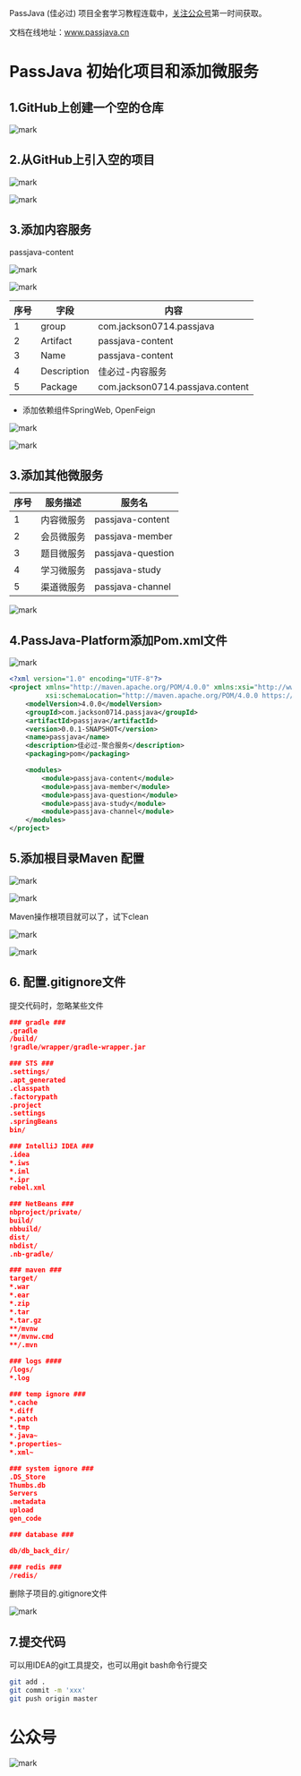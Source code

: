 PassJava (佳必过) 项目全套学习教程连载中，[关注公众号](#公众号)第一时间获取。

文档在线地址：www.passjava.cn

# PassJava 初始化项目和添加微服务

## 1.GitHub上创建一个空的仓库

![mark](http://cdn.jayh.club/blog/20200409/4mLUrA7X1YcJ.png?imageslim)

## 2.从GitHub上引入空的项目

![mark](http://cdn.jayh.club/blog/20200409/vYwfPQGdsoLG.png?imageslim)

![mark](http://cdn.jayh.club/blog/20200409/vSURUbNHLdHG.png?imageslim)

## 3.添加内容服务

passjava-content

![mark](http://cdn.jayh.club/blog/20200409/F0vJzcY1oWbK.png?imageslim)

![mark](http://cdn.jayh.club/blog/20200409/ybHePqhqYYMa.png?imageslim)

| 序号 | 字段        | 内容                             |
| ---- | ----------- | -------------------------------- |
| 1    | group       | com.jackson0714.passjava         |
| 2    | Artifact    | passjava-content                 |
| 3    | Name        | passjava-content                 |
| 4    | Description | 佳必过-内容服务                  |
| 5    | Package     | com.jackson0714.passjava.content |

- 添加依赖组件SpringWeb, OpenFeign

![mark](http://cdn.jayh.club/blog/20200409/3492WTNWK8aU.png?imageslim)

![mark](http://cdn.jayh.club/blog/20200409/6GPTxqNeBNyJ.png?imageslim)

## 3.添加其他微服务

| 序号 | 服务描述   | 服务名            |
| ---- | ---------- | ----------------- |
| 1    | 内容微服务 | passjava-content  |
| 2    | 会员微服务 | passjava-member   |
| 3    | 题目微服务 | passjava-question |
| 4    | 学习微服务 | passjava-study    |
| 5    | 渠道微服务 | passjava-channel  |

![mark](http://cdn.jayh.club/blog/20200411/IkdojQtrCVxa.png?imageslim)

## 4.PassJava-Platform添加Pom.xml文件

![mark](http://cdn.jayh.club/blog/20200409/kGoFAy6wAqQ0.png?imageslim)

```xml
<?xml version="1.0" encoding="UTF-8"?>
<project xmlns="http://maven.apache.org/POM/4.0.0" xmlns:xsi="http://www.w3.org/2001/XMLSchema-instance"
         xsi:schemaLocation="http://maven.apache.org/POM/4.0.0 https://maven.apache.org/xsd/maven-4.0.0.xsd">
    <modelVersion>4.0.0</modelVersion>
    <groupId>com.jackson0714.passjava</groupId>
    <artifactId>passjava</artifactId>
    <version>0.0.1-SNAPSHOT</version>
    <name>passjava</name>
    <description>佳必过-聚合服务</description>
    <packaging>pom</packaging>

    <modules>
        <module>passjava-content</module>
        <module>passjava-member</module>
        <module>passjava-question</module>
        <module>passjava-study</module>
        <module>passjava-channel</module>
    </modules>
</project>
```

## 5.添加根目录Maven 配置





![mark](http://cdn.jayh.club/blog/20200409/WWWnhkUwJ6J1.png?imageslim)

![mark](http://cdn.jayh.club/blog/20200409/xjpUeEEiGNvz.png?imageslim)

Maven操作根项目就可以了，试下clean

![mark](http://cdn.jayh.club/blog/20200409/F8ice3B84EoQ.png?imageslim)

![mark](http://cdn.jayh.club/blog/20200409/6J6wcD3jcTEO.png?imageslim)

## 6. 配置.gitignore文件

提交代码时，忽略某些文件

```json
### gradle ###
.gradle
/build/
!gradle/wrapper/gradle-wrapper.jar

### STS ###
.settings/
.apt_generated
.classpath
.factorypath
.project
.settings
.springBeans
bin/

### IntelliJ IDEA ###
.idea
*.iws
*.iml
*.ipr
rebel.xml

### NetBeans ###
nbproject/private/
build/
nbbuild/
dist/
nbdist/
.nb-gradle/

### maven ###
target/
*.war
*.ear
*.zip
*.tar
*.tar.gz
**/mvnw
**/mvnw.cmd
**/.mvn

### logs ####
/logs/
*.log

### temp ignore ###
*.cache
*.diff
*.patch
*.tmp
*.java~
*.properties~
*.xml~

### system ignore ###
.DS_Store
Thumbs.db
Servers
.metadata
upload
gen_code

### database ###

db/db_back_dir/

### redis ###
/redis/
```

删除子项目的.gitignore文件

![mark](http://cdn.jayh.club/blog/20200409/Xby2yw7XDVpu.png?imageslim)

## 7.提交代码

可以用IDEA的git工具提交，也可以用git bash命令行提交

``` sh
git add .
git commit -m 'xxx'
git push origin master
```

# 公众号

![mark](http://cdn.jayh.club/blog/20200404/GU60Sv47XT7J.png?imageslim)